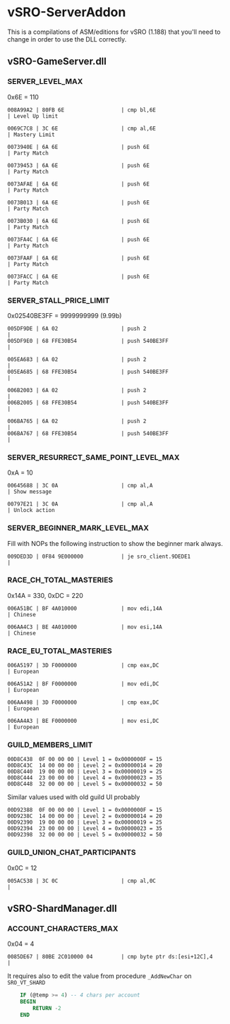 # vSRO-ServerAddon

This is a compilations of ASM/editions for vSRO (1.188) that you'll need to change in order to use the DLL correctly.

## vSRO-GameServer.dll

### SERVER_LEVEL_MAX

0x6E = 110

```
008A99A2 | 80FB 6E                  | cmp bl,6E                         | Level Up limit

0069C7C8 | 3C 6E                    | cmp al,6E                         | Mastery Limit

0073940E | 6A 6E                    | push 6E                           | Party Match

00739453 | 6A 6E                    | push 6E                           | Party Match

0073AFAE | 6A 6E                    | push 6E                           | Party Match

0073B013 | 6A 6E                    | push 6E                           | Party Match

0073B030 | 6A 6E                    | push 6E                           | Party Match

0073FA4C | 6A 6E                    | push 6E                           | Party Match

0073FAAF | 6A 6E                    | push 6E                           | Party Match

0073FACC | 6A 6E                    | push 6E                           | Party Match
```

### SERVER_STALL_PRICE_LIMIT

0x02540BE3FF = 9999999999 (9.99b)

```
005DF9DE | 6A 02                    | push 2                            |
005DF9E0 | 68 FFE30B54              | push 540BE3FF                     |

005EA683 | 6A 02                    | push 2                            |
005EA685 | 68 FFE30B54              | push 540BE3FF                     |

006B2003 | 6A 02                    | push 2                            |
006B2005 | 68 FFE30B54              | push 540BE3FF                     |

006BA765 | 6A 02                    | push 2                            |
006BA767 | 68 FFE30B54              | push 540BE3FF                     |
```

### SERVER_RESURRECT_SAME_POINT_LEVEL_MAX

0xA = 10

```
00645688 | 3C 0A                    | cmp al,A                                     | Show message

00797E21 | 3C 0A                    | cmp al,A                                     | Unlock action
```

### SERVER_BEGINNER_MARK_LEVEL_MAX

Fill with NOPs the following instruction to show the beginner mark always.
```
009DED3D | 0F84 9E000000            | je sro_client.9DEDE1                                                   |
```

### RACE_CH_TOTAL_MASTERIES

0x14A = 330, 0xDC = 220

```
006A51BC | BF 4A010000              | mov edi,14A                       | Chinese

006AA4C3 | BE 4A010000              | mov esi,14A                       | Chinese
```

### RACE_EU_TOTAL_MASTERIES

```
006A5197 | 3D F0000000              | cmp eax,DC                        | European

006A51A2 | BF F0000000              | mov edi,DC                        | European

006AA498 | 3D F0000000              | cmp eax,DC                        | European

006AA4A3 | BE F0000000              | mov esi,DC                        | European
```

### GUILD_MEMBERS_LIMIT

```hex
00D8C438  0F 00 00 00 | Level 1 = 0x0000000F = 15
00D8C43C  14 00 00 00 | Level 2 = 0x00000014 = 20
00D8C440  19 00 00 00 | Level 3 = 0x00000019 = 25
00D8C444  23 00 00 00 | Level 4 = 0x00000023 = 35
00D8C448  32 00 00 00 | Level 5 = 0x00000032 = 50
```
Similar values used with old guild UI probably
```hex
00D92388  0F 00 00 00 | Level 1 = 0x0000000F = 15
00D9238C  14 00 00 00 | Level 2 = 0x00000014 = 20
00D92390  19 00 00 00 | Level 3 = 0x00000019 = 25
00D92394  23 00 00 00 | Level 4 = 0x00000023 = 35
00D92398  32 00 00 00 | Level 5 = 0x00000032 = 50
```

### GUILD_UNION_CHAT_PARTICIPANTS

0x0C = 12
```
005AC538 | 3C 0C                    | cmp al,0C                         |
```

## vSRO-ShardManager.dll

### ACCOUNT_CHARACTERS_MAX

0x04 = 4

```
0085DE67 | 80BE 2C010000 04         | cmp byte ptr ds:[esi+12C],4       |
```

It requires also to edit the value from procedure `_AddNewChar` on `SRO_VT_SHARD`

```sql
	IF (@temp >= 4) -- 4 chars per account
	BEGIN      
		RETURN -2
	END
```
